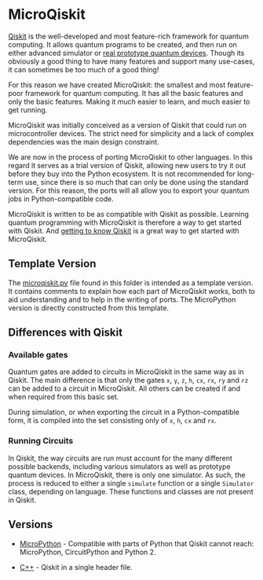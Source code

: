 # MicroQiskit

[Qiskit](https://qiskit.org) is the well-developed and most feature-rich framework for quantum computing. It allows quantum programs to be created, and then run on either advanced simulator or [real prototype quantum devices](https://quantum-computing.ibm.com). Though its obviously a good thing to have many features and support many use-cases, it can sometimes be too much of a good thing!

For this reason we have created MicroQiskit: the smallest and most feature-poor framework for quantum computing. It has all the basic features and only the basic features. Making it much easier to learn, and much easier to get running.

MicroQiskit was initially conceived as a version of Qiskit that could run on microcontroller devices. The strict need for simplicity and a lack of complex dependencies was the main design constraint.

We are now in the process of porting MicroQiskit to other languages. In this regard it serves as a trial version of Qiskit, allowing new users to try it out before they buy into the Python ecosystem. It is not recommended for long-term use, since there is so much that can only be done using the standard version. For this reason, the ports will all allow you to export your quantum jobs in Python-compatible code.

MicroQiskit is written to be as compatible with Qiskit as possible. Learning quantum programming with MicroQiskit is therefore a way to get started with Qiskit. And [getting to know Qiskit](https://community.qiskit.org/textbook) is a great way to get started with MicroQiskit.

## Template Version

The [microqiskit.py](microqiskit.py) file found in this folder is intended as a template version. It contains comments to explain how each part of MicroQiskit works, both to aid understanding and to help in the writing of ports. The MicroPython version is directly constructed from this template.

## Differences with Qiskit

### Available gates

Quantum gates are added to circuits in MicroQiskit in the same way as in Qiskit. The main difference is that only the gates `x`, `y`, `z`, `h`, `cx`, `rx`, `ry` and `rz` can be added to a circuit in MicroQiskit. All others can be created if and when required from this basic set.

During simulation, or when exporting the circuit in a Python-compatible form, it is compiled into the set consisting only of `x`, `h`, `cx` and `rx`.

### Running Circuits

In Qiskit, the way circuits are run must account for the many different possible backends, including various simulators as well as prototype quantum devices. In MicroQiskit, there is only one simulator. As such, the process is reduced to either a single `simulate` function or a single `Simulator` class, depending on language. These functions and classes are not present in Qiskit.

## Versions
    
* [MicroPython](MicroPython/README.md) - Compatible with parts of Python that Qiskit cannot reach: MicroPython, CircuitPython and Python 2.

* [C++](C++/README.md) - Qiskit in a single header file.
